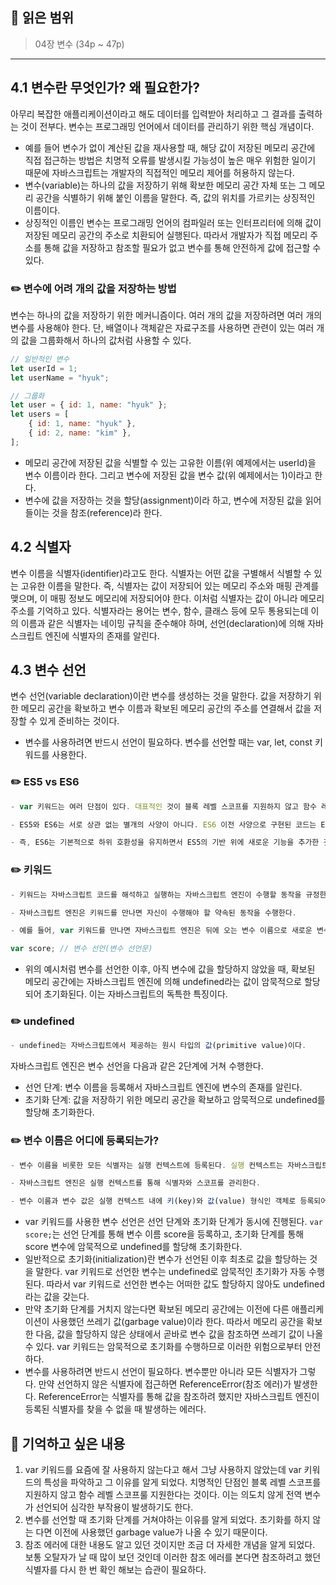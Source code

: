 ## 📔 **읽은 범위**

> 04장 변수 (34p ~ 47p)

---

## 4.1 변수란 무엇인가? 왜 필요한가?

아무리 복잡한 애플리케이션이라고 해도 데이터를 입력받아 처리하고 그 결과를 출력하는 것이 전부다. 변수는 프로그래밍 언어에서 데이터를 관리하기 위한 핵심 개념이다.

- 예를 들어 변수가 없이 계산된 값을 재사용할 때, 해당 값이 저장된 메모리 공간에 직접 접근하는 방법은 치명적 오류를 발생시킬 가능성이 높은 매우 위험한 일이기 때문에 자바스크립트는 개발자의 직접적인 메모리 제어를 허용하지 않는다.
- 변수(variable)는 하나의 값을 저장하기 위해 확보한 메모리 공간 자체 또는 그 메모리 공간을 식별하기 위해 붙인 이름을 말한다. 즉, 값의 위치를 가르키는 상징적인 이름이다.
- 상징적인 이름인 변수는 프로그래밍 언어의 컴파일러 또는 인터프리터에 의해 값이 저장된 메모리 공간의 주소로 치환되어 실행된다. 따라서 개발자가 직접 메모리 주소를 통해 값을 저장하고 참조할 필요가 없고 변수를 통해 안전하게 값에 접근할 수 있다.

### ✏️ 변수에 어려 개의 값을 저장하는 방법

변수는 하나의 값을 저장하기 위한 메커니즘이다. 여러 개의 값을 저장하려면 여러 개의 변수를 사용해야 한다. 단, 배열이나 객체같은 자료구조를 사용하면 관련이 있는 여러 개의 값을 그룹화해서 하나의 값처럼 사용할 수 있다.

```javascript
// 일반적인 변수
let userId = 1;
let userName = "hyuk";

// 그룹화
let user = { id: 1, name: "hyuk" };
let users = [
	{ id: 1, name: "hyuk" },
	{ id: 2, name: "kim" },
];
```

- 메모리 공간에 저장된 값을 식별할 수 있는 고유한 이름(위 예제에서는 userId)을 변수 이름이라 한다. 그리고 변수에 저장된 값을 변수 값(위 예제에서는 1)이라고 한다.
- 변수에 값을 저장하는 것을 할당(assignment)이라 하고, 변수에 저장된 값을 읽어 들이는 것을 참조(reference)라 한다.

## 4.2 식별자

변수 이름을 식별자(identifier)라고도 한다. 식별자는 어떤 값을 구별해서 식별할 수 있는 고유한 이름을 말한다. 즉, 식별자는 값이 저장되어 있는 메모리 주소와 매핑 관계를 맺으며, 이 매핑 정보도 메모리에 저장되어야 한다. 이처럼 식별자는 값이 아니라 메모리 주소를 기억하고 있다. 식별자라는 용어는 변수, 함수, 클래스 등에 모두 통용되는데 이의 이름과 같은 식별자는 네이밍 규칙을 준수해야 하며, 선언(declaration)에 의해 자바스크립트 엔진에 식별자의 존재를 알린다.

## 4.3 변수 선언

변수 선언(variable declaration)이란 변수를 생성하는 것을 말한다. 값을 저장하기 위한 메모리 공간을 확보하고 변수 이름과 확보된 메모리 공간의 주소를 연결해서 값을 저장할 수 있게 준비하는 것이다.

- 변수를 사용하려면 반드시 선언이 필요하다. 변수를 선언할 때는 var, let, const 키워드를 사용한다.

### ✏️ ES5 vs ES6

```javascript
- var 키워드는 여러 단점이 있다. 대표적인 것이 블록 레벨 스코프를 지원하지 않고 함수 레벨 스코프룰 지원한다는 것이다. 이는 의도치 않게 전역 변수가 선언되어 심각한 부작용이 발생하기도 한다.

- ES5와 ES6는 서로 상관 없는 별개의 사양이 아니다. ES6 이전 사양으로 구현된 코드는 ES6 기반의 자바스크립트 엔진에서 모두 정상적으로 동작한다.

- 즉, ES6는 기본적으로 하위 호환성을 유지하면서 ES5의 기반 위에 새로운 기능을 추가한 것이다. 다시 말해, ES6는 ES5의 상위 집합이다.
```

### ✏️ 키워드

```javascript
- 키워드는 자바스크립트 코드를 해석하고 실행하는 자바스크립트 엔진이 수행할 동작을 규정한 일종의 명령어다.

- 자바스크립트 엔진은 키워드를 만나면 자신이 수행해야 할 약속된 동작을 수행한다.

- 예를 들어, var 키워드를 만나면 자바스크립트 엔진은 뒤에 오는 변수 이름으로 새로운 변수를 선언한다.
```

```javascript
var score; // 변수 선언(변수 선언문)
```

- 위의 예시처럼 변수를 선언한 이후, 아직 변수에 값을 할당하지 않았을 때, 확보된 메모리 공간에는 자바스크립트 엔진에 의해 undefined라는 값이 암묵적으로 할당되어 초기화된다. 이는 자바스크립트의 독특한 특징이다.

### ✏️ undefined

```javascript
- undefined는 자바스크립트에서 제공하는 원시 타입의 값(primitive value)이다.
```

자바스크립트 엔진은 변수 선언을 다음과 같은 2단계에 거쳐 수행한다.

- 선언 단계: 변수 이름을 등록해서 자바스크립트 엔진에 변수의 존재를 알린다.
- 초기화 단계: 값을 저장하기 위한 메모리 공간을 확보하고 암묵적으로 undefined를 할당해 초기화한다.

### ✏️ 변수 이름은 어디에 등록되는가?

```javascript
- 변수 이름을 비롯한 모든 식별자는 실행 컨텍스트에 등록된다. 실행 컨텍스트는 자바스크립트 엔진이 소스코드를 평가하고 실행하기 위해 필요한 환경을 제공하고 코드의 실행 결과를 실제로 관리하는 영역이다.

- 자바스크립트 엔진은 실행 컨텍스트를 통해 식별자와 스코프를 관리한다.

- 변수 이름과 변수 값은 실행 컨텍스트 내에 키(key)와 값(value) 형식인 객체로 등록되어 관리된다.
```

- var 키워드를 사용한 변수 선언은 선언 단계와 초기화 단계가 동시에 진행된다. `var score;`는 선언 단계를 통해 변수 이름 score을 등록하고, 초기화 단계를 통해 score 변수에 암묵적으로 undefined를 할당해 초기화한다.
- 일반적으로 초기화(initialization)란 변수가 선언된 이후 최초로 값을 할당하는 것을 말한다. var 키워드로 선언한 변수는 undefined로 암묵적인 초기화가 자동 수행된다. 따라서 var 키워드로 선언한 변수는 어떠한 값도 할당하지 않아도 undefined라는 값을 갖는다.
- 만약 초기화 단계를 거치지 않는다면 확보된 메모리 공간에는 이전에 다른 애플리케이션이 사용했던 쓰레기 값(garbage value)이라 한다. 따라서 메모리 공간을 확보한 다음, 값을 할당하지 않은 상태에서 곧바로 변수 값을 참조하면 쓰레기 값이 나올 수 있다. var 키워드는 암묵적으로 초기화를 수행하므로 이러한 위험으로부터 안전하다.
- 변수를 사용하려면 반드시 선언이 필요하다. 변수뿐만 아니라 모든 식별자가 그렇다. 만약 선언하지 않은 식별자에 접근하면 ReferenceError(참조 에러)가 발생한다. ReferenceError는 식별자를 통해 값을 참조하려 했지만 자바스크립트 엔진이 등록된 식별자를 찾을 수 없을 때 발생하는 에러다.

## 📔 기억하고 싶은 내용

1. var 키워드를 요즘에 잘 사용하지 않는다고 해서 그냥 사용하지 않았는데 var 키워드의 특성을 파악하고 그 이유를 알게 되었다. 치명적인 단점인 블록 레벨 스코프를 지원하지 않고 함수 레벨 스코프룰 지원한다는 것이다. 이는 의도치 않게 전역 변수가 선언되어 심각한 부작용이 발생하기도 한다.
2. 변수를 선언할 때 초기화 단계를 거쳐야하는 이유를 알게 되었다. 초기화를 하지 않는 다면 이전에 사용했던 garbage value가 나올 수 있기 때문이다.
3. 참조 에러에 대한 내용도 알고 있던 것이지만 조금 더 자세한 개념을 알게 되었다. 보통 오탈자가 날 때 많이 보던 것인데 이러한 참조 에러를 본다면 참조하려고 했던 식별자를 다시 한 번 확인 해보는 습관이 필요하다.
